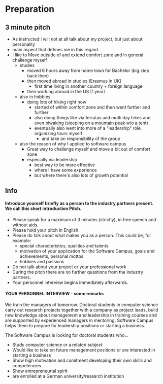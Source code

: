 
# Preparation

## 3 minute pitch

- As instructed I will not at all talk about my project, but just about personality
- main aspect that defines me in this regard
- I like to Move outside of and extend comfort zone and in general challenge myself
	- studies
		- moved 6 hours away from home town for Bachelor (big step back then)
		- then moved abroad in studies (Erasmus in UK)
			- first time living in another country + foreign language
		- then working abroad in the US (1 year)
	- also in hobbies
		- doing lots of hiking right now
			- started of within comfort zone and then went further and further
			- also doing things like via ferratas and multi day hikes and even biwaking (sleeping on a mountain peak w/o a tent)
			- eventually also went into more of a "leadership" role, organizing tours myself
				- and take on responsibility of the group
	- also the reason of why I applied to software campus
		- Great way to challenge myself and move a bit out of comfort zone
		- especially via leadership
			- best way to be more effective
			- where I have some experience
			- but where there's also lots of growth potential

## Info
#### Introduce yourself briefly as a person to the industry partners present. We call this short introduction Pitch.

- ﻿﻿Please speak for a maximum of 3 minutes (strictly), in free speech and without aids.
- ﻿﻿Please hold your pitch in English.
- ﻿﻿Please do talk about what makes you as a person. This could be, for example:
	- ﻿﻿special characteristics, qualities and talents
	- ﻿﻿motivation of your application for the Software Campus, goals and achievements, personal mottos
	- ﻿﻿hobbies and passions
- ﻿﻿Do not talk about your project or your professional work
- ﻿﻿During the pitch there are no further questions from the industry partners.
- ﻿﻿Your personnel interview begins immediately afterwards.
#### YOUR PERSONNEL INTERVIEW - some remarks
We train the managers of tomorrow. Doctoral students in computer science carry out research projects together with a company as project leads, build new knowledge about management and leadership in training courses and are supported by experienced managers in mentoring. Software Campus helps them to prepare for leadership positions or starting a business.

The Software Campus is looking for doctoral students who...

- ﻿﻿Study computer science or a related subject
- ﻿﻿Would like to take on future management positions or are interested in starting a business
- ﻿﻿Show high motivation and comitment developing their own skills and competencies
- ﻿﻿Show entrepreneurial spirit
- ﻿﻿are enrolled at a German university/research institution